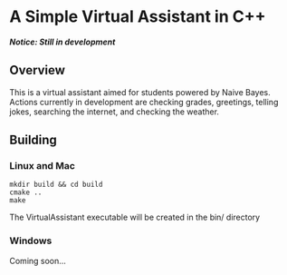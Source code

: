 # A Simple Virtual Assistant in C++

***Notice: Still in development***

## Overview
This is a virtual assistant aimed for students powered by Naive Bayes.
Actions currently in development are checking grades, greetings, telling jokes,
searching the internet, and checking the weather.

## Building

### Linux and Mac
```
mkdir build && cd build
cmake ..
make
```
The VirtualAssistant executable will be created in the bin/ directory

### Windows
Coming soon...